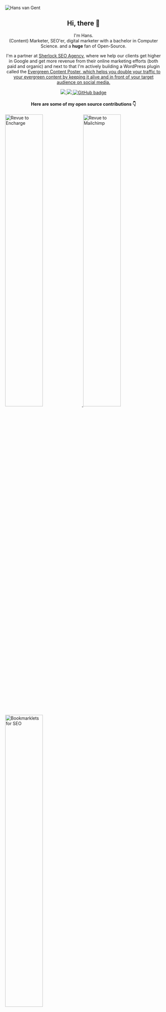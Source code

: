![Hans van Gent](https://www.hansvangent.com/githubprofile.png)

<h2 align="center">Hi, there 👋</h2>

<p align="center">I'm Hans.<br/> (Content) Marketer, SEO'er, digital marketer with a bachelor in Computer Science. and a <b>huge</b> fan of Open-Source.</p>

<p align="center">I'm a partner at <a href="https://sherlockseo.be/" target="_blank">Sherlock SEO Agency</a>, where we help our clients get higher in Google and get more revenue from their online marketing efforts (both paid and organic) and next to that I'm actively building a WordPress plugin called the <a href="https://www.evergreencontentposter.io/"" target="_blank">Evergreen Content Poster, which helps you double your traffic to your evergreen content by keeping it alive and in front of your target audience on social media.</a></p>

<p align="center">
  <a href="http://twitter.com/jcvangent">
    <img src="https://img.shields.io/twitter/follow/jcvangent?label=Twitter&logo=twitter&style=for-the-badge" />
  </a>
  <a href="https://www.linkedin.com/in/jcvangent/">
    <img src="https://img.shields.io/badge/LinkedIn-2.6K-blue?label=LinkedIn&logo=LinkedIn&style=for-the-badge" />
  </a>
  <a href="https://www.evergreencontentposter.io/newsletter/">
    <img src="https://img.shields.io/badge/Newsletter-3K-orange?label=Newsletter&logo=mail&style=for-the-badge" alt="GitHub badge" />
  </a>
</p>

<h4 align="center">Here are some of my open source contributions 👇</h4>

<p align="left">
  <a href="https://github.com/hansvangent/revue-to-encharge">
    <img width="49%" src="https://www.hansvangent.com/revue-to-encharge.png" alt="Revue to Encharge" />
  </a>
    <a href="https://github.com/hansvangent/revue-to-mailchimp">
    <img width="49%" src="https://www.hansvangent.com/revue-to-mailchimp.png" alt="Revue to Mailchimp" />
  </a>
</p>
<p align="left">
  <a href="https://github.com/hansvangent/Bookmarklets-for-SEO">
    <img width="49%" src="https://www.hansvangent.com/bookmarklets-for-seo.png" alt="Bookmarklets for SEO" />
  </a>
</p>
